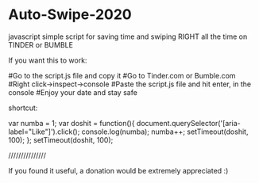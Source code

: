 # Auto-Swipe-2020

javascript simple script for saving time and swiping RIGHT all the time on TINDER or BUMBLE

If you want this to work: 

#Go to the script.js file and copy it
#Go to Tinder.com or Bumble.com
#Right click->inspect->console
#Paste the script.js file and hit enter, in the console
#Enjoy your date and stay safe




shortcut: 

var numba = 1;
var doshit = function(){
    document.querySelector('[aria-label="Like"]').click();
    console.log(numba);
    numba++;
    setTimeout(doshit, 100);
};
setTimeout(doshit, 100);


///////////////

If you found it useful, a donation would be extremely appreciated :)
